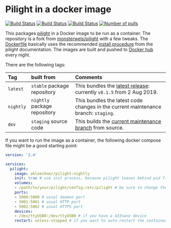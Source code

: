 # Pilight in a docker image
[![Build Status](https://github.com/akloeckner/pilight-docker/actions/workflows/latest.yml/badge.svg)](https://github.com/akloeckner/pilight-docker/actions/workflows/latest.yml)
[![Build Status](https://github.com/akloeckner/pilight-docker/actions/workflows/nightly.yml/badge.svg)](https://github.com/akloeckner/pilight-docker/actions/workflows/nightly.yml)
[![Build Status](https://github.com/akloeckner/pilight-docker/actions/workflows/staging.yml/badge.svg)](https://github.com/akloeckner/pilight-docker/actions/workflows/staging.yml)
[![Number of pulls](https://img.shields.io/docker/pulls/akloeckner/pilight?label=Pulls%20from%20Docker%20Hub&logo=docker&logoColor=lightgray&color=blue)](https://hub.docker.com/r/akloeckner/pilight)

This packages [pilight](https://github.com/pilight/pilight) in a Docker image to be run as a container. The repository is a fork from [monsterwels/pilight](https://github.com/monsterwels/pilight) with a few tweaks. The [Dockerfile](https://github.com/akloeckner/pilight-docker/blob/master/Dockerfile) basically uses the recommended [install procedure](https://manual.pilight.org/installation.html) from the pilight documentation. The images are built and pushed to [Docker hub](https://hub.docker.com/repository/docker/akloeckner/pilight/) every night.

There are the following tags:

| Tag       | built from                   | Comments                                                                                                            |
| :-------- | :--------------------------- | :------------------------------------------------------------------------------------------------------------------ |
| `latest`  | `stable` package repository  | This bundles the [latest release](https://github.com/pilight/pilight/releases): currently `v8.1.5` from 2 Aug 2019. |
| `nightly` | `nightly` package repository | This bundles the latest code changes in the current maintenance branch: `staging`.                                  |
| `dev`     | `staging` source code        | This builds the [current maintenance branch](https://github.com/pilight/pilight/tree/staging) from source.          |

If you want to run the image as a container, the following docker compose file might be a good starting point:
```yaml
version: '2.4'

services:
  pilight:
    image: akloeckner/pilight:nightly
    init: true # use init process, because pilight leaves behind pid file when not exited cleanly
    volumes:
    - /path/to/your/pilight/config:/etc/pilight # be sure to change the host's path to your config here
    ports:
    - 5000:5000 # usual daemon port
    - 5001:5001 # usual HTTP port
    - 5002:5002 # usual HTTPS port
    devices:
    - /dev/ttyUSB0:/dev/ttyUSB0 # if you have a 433nano device
    restart: unless-stopped # if you want to auto-restart the container
```
